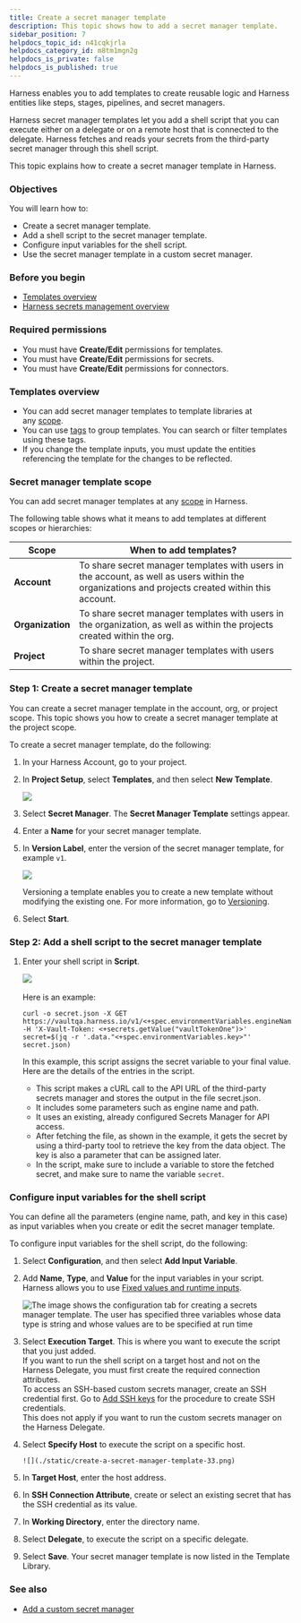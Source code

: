 ```yaml
---
title: Create a secret manager template
description: This topic shows how to add a secret manager template.
sidebar_position: 7
helpdocs_topic_id: n41cqkjrla
helpdocs_category_id: m8tm1mgn2g
helpdocs_is_private: false
helpdocs_is_published: true
---
```


Harness enables you to add templates to create reusable logic and Harness entities like steps, stages, pipelines, and secret managers.

Harness secret manager templates let you add a shell script that you can execute either on a delegate or on a remote host that is connected to the delegate. Harness fetches and reads your secrets from the third-party secret manager through this shell script.

This topic explains how to create a secret manager template in Harness.

### Objectives

You will learn how to:

* Create a secret manager template.
* Add a shell script to the secret manager template.
* Configure input variables for the shell script.
* Use the secret manager template in a custom secret manager.

### Before you begin

* [Templates overview](template.md)
* [Harness secrets management overview](/docs/platform/Secrets/Secrets-Management/1-harness-secret-manager-overview.md)

### Required permissions

* You must have **Create/Edit** permissions for templates.
* You must have **Create/Edit** permissions for secrets.
* You must have **Create/Edit** permissions for connectors.

### Templates overview

* You can add secret manager templates to template libraries at any [scope](/docs/platform/role-based-access-control/rbac-in-harness#permissions-hierarchy-scopes).
* You can use [tags](../20_References/tags-reference.md) to group templates. You can search or filter templates using these tags.
* If you change the template inputs, you must update the entities referencing the template for the changes to be reflected.

### Secret manager template scope

You can add secret manager templates at any [scope](/docs/platform/role-based-access-control/rbac-in-harness#permissions-hierarchy-scopes) in Harness.

The following table shows what it means to add templates at different scopes or hierarchies:

| **Scope** | **When to add templates?** |
| --- | --- |
| **Account** | To share secret manager templates with users in the account, as well as users within the organizations and projects created within this account. |
| **Organization** | To share secret manager templates with users in the organization, as well as within the projects created within the org. |
| **Project** | To share secret manager templates with users within the project. |

### Step 1: Create a secret manager template

You can create a secret manager template in the account, org, or project scope.​ This topic shows you how to create a secret manager template at the project scope.​

To create a secret manager template, do the following:

1. In your Harness Account, go to your project.​
2. In **Project Setup**, select **Templates**, and then select **New Template**.​

   ![](./static/create-a-secret-manager-template-29.png)

3. Select **Secret Manager**. The **Secret Manager Template** settings appear.​
4. Enter a **Name** for your secret manager template.​
5. In **Version Label**, enter the version of the secret manager template, for example `v1`.

   ![](./static/create-a-secret-manager-template-30.png)

    Versioning a template enables you to create a new template without modifying the existing one. For more information, go to [Versioning](template.md).

6. Select **Start**.​

### Step 2: Add a shell script to the secret manager template

1. Enter your shell script in **Script**.

    ​![](./static/create-a-secret-manager-template-31.png)

    Here is an example:
   ```
   curl -o secret.json -X GET https://vaultqa.harness.io/v1/<+spec.environmentVariables.engineName>/<+spec.environmentVariables.path> -H 'X-Vault-Token: <+secrets.getValue("vaultTokenOne")>'  
   secret=$(jq -r '.data."<+spec.environmentVariables.key>"' secret.json)
   ```
   In this example, this script assigns the secret variable to your final value. Here are the details of the entries in the script.
   - This script makes a cURL call to the API URL of the third-party secrets manager and stores the output in the file secret.json.
   - It includes some parameters such as engine name and path.
   - It uses an existing, already configured Secrets Manager for API access.
   - After fetching the file, as shown in the example, it gets the secret by using a third-party tool to retrieve the key from the data object. The key is also a parameter that can be assigned later.
   - In the script, make sure to include a variable to store the fetched secret, and make sure to name the variable `secret`.

### Configure input variables for the shell script

You can define all the parameters (engine name, path, and key in this case) as input variables when you create or edit the secret manager template.

To configure input variables for the shell script, do the following:

1. Select **Configuration**, and then select **Add Input Variable**.
2. Add **Name**, **Type**, and **Value** for the input variables in your script.  
Harness allows you to use [Fixed values and runtime inputs](../20_References/runtime-inputs.md).

   ![The image shows the configuration tab for creating a secrets manager template. The user has specified three variables whose data type is string and whose values are to be specified at run time](./static/create-a-secret-manager-template-32.png)
3. Select **Execution Target**. This is where you want to execute the script that you just added.  
If you want to run the shell script on a target host and not on the Harness Delegate, you must first create the required connection attributes.  
To access an SSH-based custom secrets manager, create an SSH credential first. Go to [Add SSH keys](/docs/platform/Secrets/4-add-use-ssh-secrets.md) for the procedure to create SSH credentials.  
This does not apply if you want to run the custom secrets manager on the Harness Delegate.
4. Select **Specify Host** to execute the script on a specific host.
   
       ![](./static/create-a-secret-manager-template-33.png)

5. In **Target Host**, enter the host address.
6. In **SSH Connection Attribute**, create or select an existing secret that has the SSH credential as its value.  
7. In **Working Directory**, enter the directory name.
8. Select **Delegate**, to execute the script on a specific delegate.
9. Select **Save**. 
   Your secret manager template is now listed in the Template Library.

### See also

* [Add a custom secret manager](/docs/platform/Secrets/Secrets-Management/9-custom-secret-manager.md)

